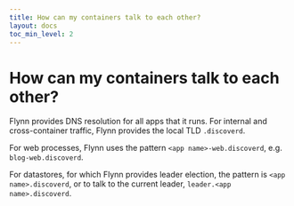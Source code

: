 ```yaml
---
title: How can my containers talk to each other?
layout: docs
toc_min_level: 2
---
```


# How can my containers talk to each other?

Flynn provides DNS resolution for all apps that it runs. For internal and cross-container traffic, Flynn provides the local TLD `.discoverd`.

For web processes, Flynn uses the pattern `<app name>-web.discoverd`, e.g. `blog-web.discoverd`.

For datastores, for which Flynn provides leader election, the pattern is `<app name>.discoverd`, or to talk to the current leader, `leader.<app name>.discoverd`.
